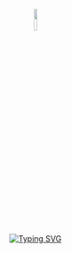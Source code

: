 <p align="center">
  <img src="https://user-images.githubusercontent.com/65134690/182866419-6b1b334d-0ffe-4963-adc0-199ce52c4357.gif" width="10%">
</p>

<p align="center">
  <a href="https://git.io/typing-svg"><img src="https://readme-typing-svg.herokuapp.com?font=&duration=4000&color=000000&center=true&vCenter=true&multiline=true&width=600&lines=Tux+my+beloved" alt="Typing SVG" /></a>
</p>
